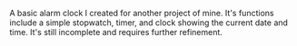 A basic alarm clock I created for another project of mine. It's functions include a simple stopwatch, timer, and clock showing the current date and time.
It's still incomplete and requires further refinement.
